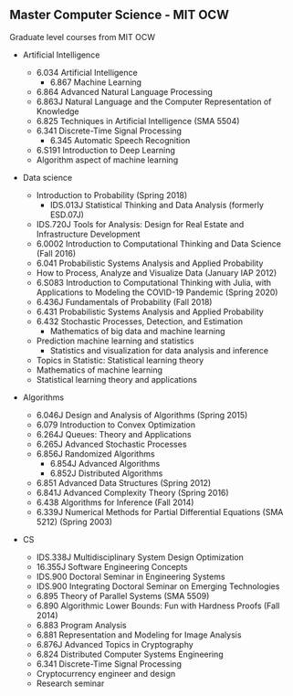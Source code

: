## Master Computer Science - MIT OCW 
Graduate level courses from MIT OCW 

- Artificial Intelligence
    - 6.034 Artificial Intelligence 
        - 6.867 Machine Learning 
    - 6.864 Advanced Natural Language Processing 
    - 6.863J Natural Language and the Computer Representation of Knowledge 
    - 6.825 Techniques in Artificial Intelligence (SMA 5504) 
    - 6.341 Discrete-Time Signal Processing 
        - 6.345 Automatic Speech Recognition 
    - 6.S191 Introduction to Deep Learning
    - Algorithm aspect of machine learning



- Data science 
    - Introduction to Probability (Spring 2018)
        - IDS.013J Statistical Thinking and Data Analysis (formerly ESD.07J)
    - IDS.720J Tools for Analysis: Design for Real Estate and Infrastructure Development
    - 6.0002 Introduction to Computational Thinking and Data Science (Fall 2016)
    - 6.041 Probabilistic Systems Analysis and Applied Probability
    - How to Process, Analyze and Visualize Data (January IAP 2012)
    - 6.S083 Introduction to Computational Thinking with Julia, with Applications to Modeling the COVID-19 Pandemic (Spring 2020)
    - 6.436J Fundamentals of Probability (Fall 2018)
    - 6.431 Probabilistic Systems Analysis and Applied Probability 
    - 6.432 Stochastic Processes, Detection, and Estimation
        - Mathematics of big data and machine learning
    - Prediction machine learning and statistics
        - Statistics and visualization for data analysis and inference 
    - Topics in Statistic: Statistical learning theory
    - Mathematics of machine learning
    - Statistical learning theory and applications



- Algorithms 
    - 6.046J Design and Analysis of Algorithms (Spring 2015)
    - 6.079 Introduction to Convex Optimization
    - 6.264J Queues: Theory and Applications
    - 6.265J Advanced Stochastic Processes 
    - 6.856J Randomized Algorithms
        - 6.854J Advanced Algorithms 
        - 6.852J Distributed Algorithms 
    - 6.851 Advanced Data Structures (Spring 2012)
    - 6.841J Advanced Complexity Theory (Spring 2016)
    - 6.438 Algorithms for Inference (Fall 2014)
    - 6.339J Numerical Methods for Partial Differential Equations (SMA 5212) (Spring 2003)

- CS 
    - IDS.338J Multidisciplinary System Design Optimization
    - 16.355J Software Engineering Concepts
    - IDS.900 Doctoral Seminar in Engineering Systems
    - IDS.900 Integrating Doctoral Seminar on Emerging Technologies
    - 6.895 Theory of Parallel Systems (SMA 5509)
    - 6.890 Algorithmic Lower Bounds: Fun with Hardness Proofs (Fall 2014)
    - 6.883 Program Analysis
    - 6.881 Representation and Modeling for Image Analysis 
    - 6.876J Advanced Topics in Cryptography
    - 6.824 Distributed Computer Systems Engineering 
    - 6.341 Discrete-Time Signal Processing 
    - Cryptocurrency engineer and design 
    - Research seminar 


